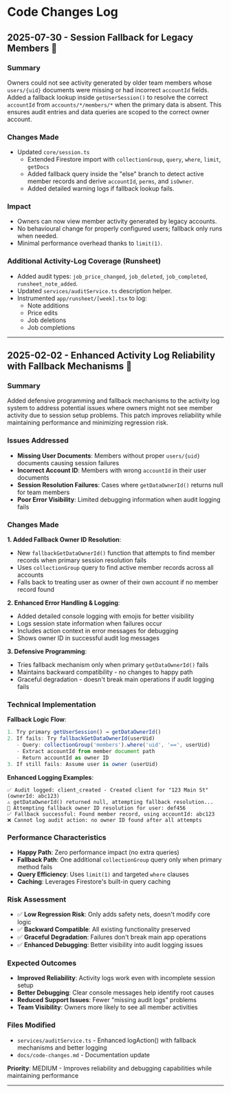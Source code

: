# Code Changes Log

## 2025-07-30 - Session Fallback for Legacy Members 👥

### Summary
Owners could not see activity generated by older team members whose `users/{uid}` documents were missing or had incorrect `accountId` fields. Added a fallback lookup inside `getUserSession()` to resolve the correct `accountId` from `accounts/*/members/*` when the primary data is absent. This ensures audit entries and data queries are scoped to the correct owner account.

### Changes Made
- Updated `core/session.ts`
  - Extended Firestore import with `collectionGroup`, `query`, `where`, `limit`, `getDocs`
  - Added fallback query inside the "else" branch to detect active member records and derive `accountId`, `perms`, and `isOwner`.
  - Added detailed warning logs if fallback lookup fails.

### Impact
- Owners can now view member activity generated by legacy accounts.
- No behavioural change for properly configured users; fallback only runs when needed.
- Minimal performance overhead thanks to `limit(1)`.

### Additional Activity-Log Coverage (Runsheet)
- Added audit types: `job_price_changed`, `job_deleted`, `job_completed`, `runsheet_note_added`.
- Updated `services/auditService.ts` description helper.
- Instrumented `app/runsheet/[week].tsx` to log:
  - Note additions
  - Price edits
  - Job deletions
  - Job completions

---

## 2025-02-02 - Enhanced Activity Log Reliability with Fallback Mechanisms 🔧

### Summary
Added defensive programming and fallback mechanisms to the activity log system to address potential issues where owners might not see member activity due to session setup problems. This patch improves reliability while maintaining performance and minimizing regression risk.

### Issues Addressed
- **Missing User Documents**: Members without proper `users/{uid}` documents causing session failures
- **Incorrect Account ID**: Members with wrong `accountId` in their user documents
- **Session Resolution Failures**: Cases where `getDataOwnerId()` returns null for team members
- **Poor Error Visibility**: Limited debugging information when audit logging fails

### Changes Made

**1. Added Fallback Owner ID Resolution**:
- New `fallbackGetDataOwnerId()` function that attempts to find member records when primary session resolution fails
- Uses `collectionGroup` query to find active member records across all accounts
- Falls back to treating user as owner of their own account if no member record found

**2. Enhanced Error Handling & Logging**:
- Added detailed console logging with emojis for better visibility
- Logs session state information when failures occur
- Includes action context in error messages for debugging
- Shows owner ID in successful audit log messages

**3. Defensive Programming**:
- Tries fallback mechanism only when primary `getDataOwnerId()` fails
- Maintains backward compatibility - no changes to happy path
- Graceful degradation - doesn't break main operations if audit logging fails

### Technical Implementation

**Fallback Logic Flow**:
```typescript
1. Try primary getUserSession() → getDataOwnerId()
2. If fails: Try fallbackGetDataOwnerId(userUid)
   - Query: collectionGroup('members').where('uid', '==', userUid)
   - Extract accountId from member document path
   - Return accountId as owner ID
3. If still fails: Assume user is owner (userUid)
```

**Enhanced Logging Examples**:
```
✅ Audit logged: client_created - Created client for "123 Main St" (ownerId: abc123)
⚠️ getDataOwnerId() returned null, attempting fallback resolution...
🔄 Attempting fallback owner ID resolution for user: def456
✅ Fallback successful: Found member record, using accountId: abc123
❌ Cannot log audit action: no owner ID found after all attempts
```

### Performance Characteristics
- **Happy Path**: Zero performance impact (no extra queries)
- **Fallback Path**: One additional `collectionGroup` query only when primary method fails
- **Query Efficiency**: Uses `limit(1)` and targeted `where` clauses
- **Caching**: Leverages Firestore's built-in query caching

### Risk Assessment
- ✅ **Low Regression Risk**: Only adds safety nets, doesn't modify core logic
- ✅ **Backward Compatible**: All existing functionality preserved
- ✅ **Graceful Degradation**: Failures don't break main app operations
- ✅ **Enhanced Debugging**: Better visibility into audit logging issues

### Expected Outcomes
- **Improved Reliability**: Activity logs work even with incomplete session setup
- **Better Debugging**: Clear console messages help identify root causes
- **Reduced Support Issues**: Fewer "missing audit logs" problems
- **Team Visibility**: Owners more likely to see all member activities

### Files Modified
- `services/auditService.ts` - Enhanced logAction() with fallback mechanisms and better logging
- `docs/code-changes.md` - Documentation update

**Priority**: MEDIUM - Improves reliability and debugging capabilities while maintaining performance

--- 